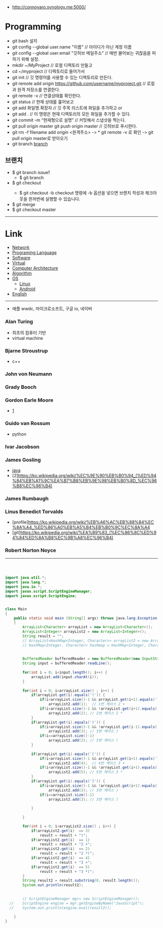 - http://connoyaro.synology.me:5000/

# Programming
* git bash 설치
* git config --global user.name "이름"  // 아이디가 아닌 계정 이름
* git config --global user.email "깃허브 메일주소" // 매번 물어보는 귀찮음을 피하기 위해 설정. 
* mkdir ~/MyProject   // 로컬 디렉토리 만들고
* cd ~/myproject      // 디렉토리로 들어가서
* git init            // 깃 명령어를 사용할 수 있는 디렉토리로 만든다.
* git remote add origin https://github.com/username/myproject.git // 로컬과 원격 저장소를 연결한다.
* git remote -v // 연결상태를 확인한다.
* git status          // 현재 상태를 훑어보고
* git add 화일명.확장자  // 깃 주목 리스트에 화일을 추가하고 or
* git add .           // 이 명령은 현재 디렉토리의 모든 화일을 추가할 수 있다.
* git commit -m “현재형으로 설명” // 커밋해서 스냅샷을 찍는다.
* git pull origin master
git push origin master // 깃허브로 푸시한다.
* git rm -f filename add origin <원격주소>  -> * git remote -v 로 확인 -> git pull origin master로 받아오기
* git branch [branch](https://wayhome25.github.io/git/2017/07/08/git-first-pull-request-story/)

## 브랜치
* $ git branch issue1
	* $ git branch
* $ git checkout <branch>
	* $ git checkout -b <branch> checkout 명령에 -b 옵션을 넣으면 브랜치 작성과 체크아웃을 한꺼번에 실행할 수 있습니다.
* $ git merge <commit>
* $ git checkout master




---
# Link
 * [Network](./network/README.md)
 * [Programing Language](./PL/README.md)
 * [Software](./SW/README.md)
 * [Virtual](./virtual/README.md)
 * [Computer Architecture](./ComputerArchitecture/README.md)
 * [Algorithm](./Algorithm/README.md)
 * [OS](./OS/README.md)
   + [Linux](./OS/Linux/README.md)
   + [Android](./OS/Android/README.md)
* [English](./English/README.md)

---
* 애플 wwdc, 마이크로소프트, 구글 io, 네이버

### Alan Turing
* 최초의 컴퓨터 기반
* virtual machine

### Bjarne Stroustrup
* c++

### John von Neumann

### Grady Booch 

### Gordon Earle Moore
* [1](https://ko.wikipedia.org/wiki/%EA%B3%A0%EB%93%A0_%EB%AC%B4%EC%96%B4)

### Guido van Rossum
* python

### Ivar Jacobson
  

### James Gosling
* [java](https://namu.wiki/w/Java?from=JAVA)
* [2]https://ko.wikipedia.org/wiki/%EC%9E%90%EB%B0%94_(%ED%94%84%EB%A1%9C%EA%B7%B8%EB%9E%98%EB%B0%8D_%EC%96%B8%EC%96%B4)

### James Rumbaugh  

### Linus Benedict Torvalds
* [profile]https://ko.wikipedia.org/wiki/%EB%A6%AC%EB%88%84%EC%8A%A4_%ED%86%A0%EB%A5%B4%EB%B0%9C%EC%8A%A4
* [git]https://ko.wikipedia.org/wiki/%EA%B9%83_(%EC%86%8C%ED%94%84%ED%8A%B8%EC%9B%A8%EC%96%B4)

### Robert Norton Noyce



-----------
```java



import java.util.*;
import java.lang.*;
import java.io.*;
import javax.script.ScriptEngineManager;
import javax.script.ScriptEngine;


class Main
{
	public static void main (String[] args) throws java.lang.Exception
	{
		ArrayList<Character> arrayList = new ArrayList<Character>();
		ArrayList<Integer> arrayList2 = new ArrayList<Integer>();
		String result = "";
		// ArrayList<HashMap<Integer, Character>> arrayList2 = new ArrayList<HashMap<Integer, Character>>();
		// HashMap<Integer, Character> hashmap = HashMap<Integer, Character>();
		
		
		BufferedReader bufferedReader = new BufferedReader(new InputStreamReader(System.in));
		String input = bufferedReader.readLine();
		
		for(int i = 0; i<input.length(); i++) {
			arrayList.add(input.charAt(i));
		}
		
		for(int i = 0; i<arrayList.size() ; i++) {
			if(arrayList.get(i).equals('(')) {
				if(i<arrayList.size()-1 && arrayList.get(i+1).equals(')'))
					arrayList2.add(1);  // 1번 케이스 2 +
				if(i<arrayList.size()-1 && !arrayList.get(i+1).equals(')'))
					arrayList2.add(2); // 2번 케이스 2 *
			}
			if(arrayList.get(i).equals(')')) {
				if(i<arrayList.size()-1 && !arrayList.get(i-1).equals('('))
					arrayList2.add(3); // 3번 케이스 )
				if(i==arrayList.size()-1)
					arrayList2.add(3); // 3번 케이스 )
			}
			
			if(arrayList.get(i).equals('[')) {
				if(i<arrayList.size()-1 && arrayList.get(i+1).equals(']'))
					arrayList2.add(4);  // 4번 케이스 3 +
				if(i<arrayList.size()-1 && !arrayList.get(i+1).equals(']'))
					arrayList2.add(5); // 5번 케이스 3 *
			}
			if(arrayList.get(i).equals(']')) {
				if(i<arrayList.size()-1 && !arrayList.get(i+1).equals('['))
					arrayList2.add(3); // 3번 케이스 )
				if(i==arrayList.size()-1)
					arrayList2.add(3); // 3번 케이스 )
					
			}
			
		}

		for(int i = 0; i<arrayList2.size() ; i++) {
			if(arrayList2.get(i)  == 3)
				result = result + ")";
			if(arrayList2.get(i)  == 1)
				result = result + "2 +";
			if(arrayList2.get(i)  == 2)
				result = result + "2 *(";
			if(arrayList2.get(i)  == 4)
				result = result + "3 +";
			if(arrayList2.get(i)  == 5)
				result = result + "3 *(";
		}
		String result2 = result.substring(0, result.length());
		System.out.println(result2);
		
		
		// ScriptEngineManager mgr= new ScriptEngineManager();
  //  	ScriptEngine engine = mgr.getEngineByName("JavaScript");
  //  	System.out.println(engine.eval(result2));
		
	}
}



```


```
